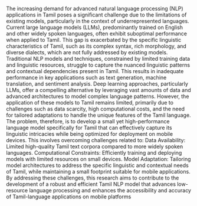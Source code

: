 The increasing demand for advanced natural language processing (NLP) applications in Tamil poses a significant challenge due to the limitations of existing models, particularly in the context of underrepresented languages. Current large language models (LLMs), predominantly trained on English and other widely spoken languages, often exhibit suboptimal performance when applied to Tamil. This gap is exacerbated by the specific linguistic characteristics of Tamil, such as its complex syntax, rich morphology, and diverse dialects, which are not fully addressed by existing models. Traditional NLP models and techniques, constrained by limited training data and linguistic resources, struggle to capture the nuanced linguistic patterns and contextual dependencies present in Tamil. This results in inadequate performance in key applications such as text generation, machine translation, and sentiment analysis. Deep learning approaches, particularly LLMs, offer a compelling alternative by leveraging vast amounts of data and advanced architectures to model complex language patterns. However, the application of these models to Tamil remains limited, primarily due to challenges such as data scarcity, high computational costs, and the need for tailored adaptations to handle the unique features of the Tamil language. The problem, therefore, is to develop a small yet high-performance language model specifically for Tamil that can effectively capture its linguistic intricacies while being optimized for deployment on mobile devices. This involves overcoming challenges related to: Data Availability: Limited high-quality Tamil text corpora compared to more widely spoken languages. Computational Constraints: Efficiently training and deploying models with limited resources on small devices. Model Adaptation: Tailoring model architectures to address the specific linguistic and contextual needs of Tamil, while maintaining a small footprint suitable for mobile applications. By addressing these challenges, this research aims to contribute to the development of a robust and efficient Tamil NLP model that advances low-resource language processing and enhances the accessibility and accuracy of Tamil-language applications on mobile platforms
